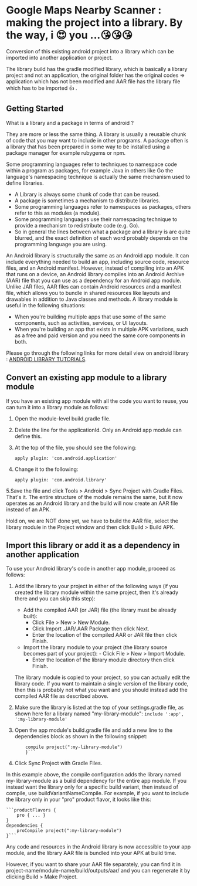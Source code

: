 
# Google Maps Nearby Scanner : making the project into a library. By the way, i :heart_eyes: you ...:kissing_heart::kissing_heart::kissing_heart:

Conversion of this existing android project into a library which can be imported into another application or project.

The library build has the gradle modified library, which is basically a library project and not an application, the original folder has the original codes => application which has not been modified and AAR file has the library file which has to be imported :+1: .

## Getting Started

What is a library and a package in terms of android ?

They are more or less the same thing. A library is usually a reusable chunk of code that you may want to include in other programs.
A package often is a library that has been prepared in some way to be installed using a package manager for example rubygems or npm.

Some programming languages refer to techniques to namespace code within a program as packages, for example Java in others like Go the language's namespacing technique is actually the same mechanism used to define libraries.

* A Library is always some chunk of code that can be reused.
* A package is sometimes a mechanism to distribute libraries.
* Some programming languages refer to namespaces as packages, others refer to this as modules (a module).
* Some programming languages use their namespacing technique to provide a mechanism to redistribute code (e.g. Go).
* So in general the lines between what a package and a library is are quite blurred, and the exact definition of each word probably depends on the programming language you are using.

An Android library is structurally the same as an Android app module. It can include everything needed to build an app, including source code, resource files, and an Android manifest. However, instead of compiling into an APK that runs on a device, an Android library compiles into an Android Archive (AAR) file that you can use as a dependency for an Android app module. Unlike JAR files, AAR files can contain Android resources and a manifest file, which allows you to bundle in shared resources like layouts and drawables in addition to Java classes and methods.
A library module is useful in the following situations:

* When you're building multiple apps that use some of the same components, such as activities, services, or UI layouts.
* When you're building an app that exists in multiple APK variations, such as a free and paid version and you need the same core components in both.

Please go through the following links for more detail view on android library : [ANDROID LIBRARY TUTORIALS](https://developer.android.com/studio/projects/android-library.html).

## Convert an existing app module to a library module

If you have an existing app module with all the code you want to reuse, you can turn it into a library module as follows:

1. Open the module-level build.gradle file.
2. Delete the line for the applicationId. Only an Android app module can define this.
3. At the top of the file, you should see the following:

	```
	apply plugin: 'com.android.application'
	```
4. Change it to the following:

	```
	apply plugin: 'com.android.library'
	```
5.Save the file and click Tools > Android > Sync Project with Gradle Files.
That's it. The entire structure of the module remains the same, but it now operates as an Android library and the build will now create an AAR file instead of an APK.

Hold on, we are NOT done yet, we have to build the AAR file, select the library module in the Project window and then click Build > Build APK.

## Import this library or add it as a dependency in another application

To use your Android library's code in another app module, proceed as follows:

1. Add the library to your project in either of the following ways (if you created the library module within the same project, then it's already there and you can skip this step):
	* Add the compiled AAR (or JAR) file (the library must be already built):
		- Click File > New > New Module.
		- Click Import .JAR/.AAR Package then click Next.
		- Enter the location of the compiled AAR or JAR file then click Finish.
	* Import the library module to your project (the library source becomes part of your project):
     		- Click File > New > Import Module.
		- Enter the location of the library module directory then click Finish.

	The library module is copied to your project, so you can actually edit the library code. If you want to maintain a single version of the library code, then this is probably not what you want and you should instead add the compiled AAR file as described above.
2. Make sure the library is listed at the top of your settings.gradle file, as shown here for a library named "my-library-module":
	```include ':app', ':my-library-module'```
3. Open the app module's build.gradle file and add a new line to the dependencies block as shown in the following snippet:
	```dependencies {
		compile project(":my-library-module")
		}```
4. Click Sync Project with Gradle Files.

In this example above, the compile configuration adds the library named my-library-module as a build dependency for the entire app module. If you instead want the library only for a specific build variant, then instead of compile, use buildVariantNameCompile. For example, if you want to include the library only in your "pro" product flavor, it looks like this:

	```productFlavors {
	    pro { ... }
	}
	dependencies {
	    proCompile project(":my-library-module")
	}```
Any code and resources in the Android library is now accessible to your app module, and the library AAR file is bundled into your APK at build time.

However, if you want to share your AAR file separately, you can find it in project-name/module-name/build/outputs/aar/ and you can regenerate it by clicking Build > Make Project.



